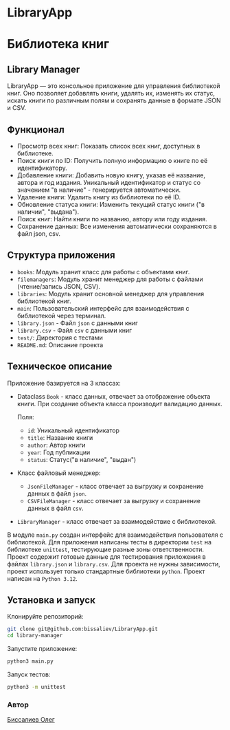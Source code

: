 # LibraryApp

# Библиотека книг

## Library Manager

LibraryApp — это консольное приложение для управления библиотекой книг. Оно позволяет добавлять книги, удалять их, изменять их статус, искать книги по различным полям и сохранять данные в формате JSON и CSV.

## Функционал

-   Просмотр всех книг: Показать список всех книг, доступных в библиотеке.
-   Поиск книги по ID: Получить полную информацию о книге по её идентификатору.
-   Добавление книги: Добавить новую книгу, указав её название, автора и год издания. Уникальный идентификатор и статус со значением "в наличие" - генерируется автоматически.
-   Удаление книги: Удалить книгу из библиотеки по её ID.
-   Обновление статуса книги: Изменить текущий статус книги ("в наличии", "выдана").
-   Поиск книг: Найти книги по названию, автору или году издания.
-   Сохранение данных: Все изменения автоматически сохраняются в файл json, csv.

## Структура приложения

-   `books`: Модуль хранит класс для работы с объектами книг.
-   `filemanagers`: Модуль хранит менеджер для работы с файлами (чтение/запись JSON, CSV).
-   `libraries`: Модуль хранит основной менеджер для управления библиотекой книг.
-   `main`: Пользовательский интерфейс для взаимодействия с библиотекой через терминал.
-   `library.json` - Файл `json` с данными книг
-   `library.csv` - Файл `csv` с данными книг
-   `test/`: Директория с тестами
-   `README.md`: Описание проекта

## Техническое описание

Приложение базируется на 3 классах:

-   Dataclass `Book` - класс данных, отвечает за отображение объекта книги. При создание объекта класса производит валидацию данных.

    Поля:

    -   `id`: Уникальный идентификатор
    -   `title`: Название книги
    -   `author`: Автор книги
    -   `year`: Год публикации
    -   `status`: Статус("в наличие", "выдан")

-   Класс файловый менеджер:

    -   `JsonFileManager` - класс отвечает за выгрузку и сохранение данных в файл `json`.
    -   `CSVFileManager` - класс отвечает за выгрузку и сохранение данных в файл `csv`.

-   `LibraryManager` - класс отвечает за взаимодействие с библиотекой.

В модуле `main.py` создан интерфейс для взаимодействия пользователя с библиотекой. Для приложения написаны тесты в директории `test` на библиотеке `unittest`, тестирующие разные зоны ответственности. Проект содержит готовые данные для тестирования приложения в файлах `library.json` и `library.csv`. Для проекта не нужны зависимости, проект использует только стандартные библиотеки `python`. Проект написан на `Python 3.12`.

## Установка и запуск

Клонируйте репозиторий:

```bash
git clone git@github.com:bissaliev/LibraryApp.git
cd library-manager
```

Запустите приложение:

```bash
python3 main.py
```

Запуск тестов:

```bash
python3 -m unittest
```

### Автор

[Биссалиев Олег](https://github.com/bissaliev)
